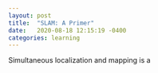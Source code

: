 ```yaml
---
layout: post
title:  "SLAM: A Primer"
date:   2020-08-18 12:15:19 -0400
categories: learning
---
```

Simultaneous localization and mapping is a
